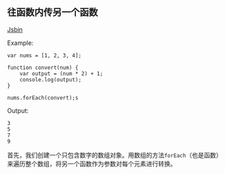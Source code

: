 往函数内传另一个函数
---

[Jsbin](https://jsbin.com/qifomen/edit?js,console)

Example:
~~~Js
var nums = [1, 2, 3, 4];

function convert(num) {
    var output = (num * 2) + 1;
    console.log(output); 
}

nums.forEach(convert);s
~~~

Output:
~~~
3
5
7
9
~~~

首先，我们创建一个只包含数字的数组对象。用数组的方法`forEach`（也是函数）来遍历整个数组，将另一个函数作为参数对每个元素进行转换。